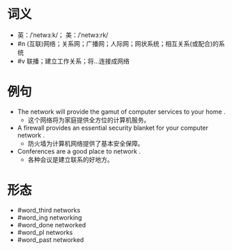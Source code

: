 # 词义
- 英：/ˈnetwɜːk/； 美：/ˈnetwɜːrk/
- #n (互联)网络；关系网；广播网；人际网；网状系统；相互关系(或配合)的系统
- #v 联播；建立工作关系；将…连接成网络
# 例句
- The network will provide the gamut of computer services to your home .
	- 这个网络将为家庭提供全方位的计算机服务。
- A firewall provides an essential security blanket for your computer network .
	- 防火墙为计算机网络提供了基本安全保障。
- Conferences are a good place to network .
	- 各种会议是建立联系的好地方。
# 形态
- #word_third networks
- #word_ing networking
- #word_done networked
- #word_pl networks
- #word_past networked
